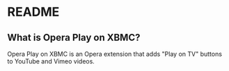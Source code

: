 README
======

What is Opera Play on XBMC?
---------------------------
Opera Play on XBMC is an Opera extension that adds "Play on TV" buttons to YouTube and Vimeo videos.